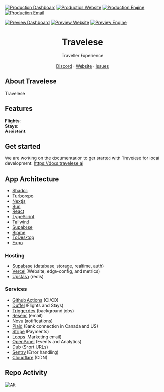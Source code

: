 <!-- ![hero]() -->

[![Production Dashboard](https://github.com/travelese/travelese/actions/workflows/production-dashboard.yml/badge.svg)](https://github.com/travelese/travelese/actions/workflows/production-dashboard.yml)
[![Production Website](https://github.com/travelese/travelese/actions/workflows/production-website.yml/badge.svg)](https://github.com/travelese/travelese/actions/workflows/production-website.yml)
[![Production Engine](https://github.com/travelese/travelese/actions/workflows/production-engine.yml/badge.svg)](https://github.com/travelese/travelese/actions/workflows/production-engine.yml)
[![Production Email](https://github.com/travelese/travelese/actions/workflows/production-email.yml/badge.svg)](https://github.com/travelese/travelese/actions/workflows/production-email.yml)

[![Preview Dashboard](https://github.com/travelese/travelese/actions/workflows/preview-dashboard.yaml/badge.svg)](https://github.com/travelese/travelese/actions/workflows/preview-dashboard.yaml)
[![Preview Website](https://github.com/travelese/travelese/actions/workflows/preview-website.yml/badge.svg)](https://github.com/travelese/travelese/actions/workflows/preview-website.yml)
[![Preview Engine](https://github.com/travelese/travelese/actions/workflows/preview-engine.yml/badge.svg)](https://github.com/travelese/travelese/actions/workflows/preview-engine.yml)

<p align="center">
	<h1 align="center"><b>Travelese</b></h1>
<p align="center">
    Traveller Experience
    <br />
    <br />
    <a href="https://go.travelese.ai/XTxOfuy">Discord</a>
    ·
    <a href="https://travelese.ai">Website</a>
    ·
    <a href="https://git.new/travelese">Issues</a>
  </p>
</p>

## About Travelese

Travelese

## Features

**Flights**: <br/> **Stays**: <br/> **Assistant**: <br/>

## Get started

We are working on the documentation to get started with Travelese for local
development: https://docs.travelese.ai

## App Architecture

- [Shadcn](https://ui.shadcn.com/)
- [Turborepo](https://turbo.build/)
- [Nextjs](https://nextjs.org/)
- [Bun](https://bun.sh/)
- [React](https://react.dev/)
- [TypeScript](https://www.typescriptlang.org/)
- [Tailwind](https://tailwindcss.com/)
- [Supabase](https://supabase.com/)
- [Biome](https://biomejs.dev/)
- [ToDesktop](https://www.todesktop.com/)
- [Expo](https://expo.dev/)

### Hosting

- [Supabase](https://supabase.com/) (database, storage, realtime, auth)
- [Vercel](https://vercel.com/) (Website, edge-config, and metrics)
- [Upstash](https://upstash.com/) (redis)

### Services

- [Github Actions](https://github.com/features/actions) (CI/CD)
- [Duffel](https://duffel.com/) (Flights and Stays)
- [Trigger.dev](https://trigger.dev/) (background jobs)
- [Resend](https://resend.com/) (email)
- [Novu](https://novu.co/) (notifications)
- [Plaid](https://plaid.com/) (Bank connection in Canada and US)
- [Stripe](https://stripe.com/) (Payments)
- [Loops](https://loops.so/) (Marketing email)
- [OpenPanel](https://openpanel.com/) (Events and Analytics)
- [Dub](https://dub.sh/) (Short URLs)
- [Sentry](https://sentry.io/) (Error handling)
- [Cloudflare](https://cloudflare.com/) (CDN)

## Repo Activity

![Alt](https://repobeats.axiom.co/api/embed/403f11a783943a4029fb5bd61edc38ffb9bf8fd9.svg "Repobeats analytics image")
